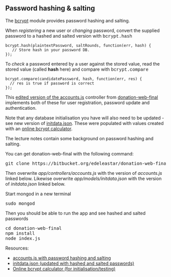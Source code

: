 ## Password hashing & salting

The [bcrypt](https://www.npmjs.com/package/bcrypt) module provides password hashing and salting.

When *registering* a new user or *changing* password, convert the supplied password to a hashed and salted version with <font face="Courier">bcrypt.hash</font>

~~~
bcrypt.hash(plaintextPassword, saltRounds, function(err, hash) {
   // Store hash in your password DB. 
});
~~~

To *check* a password entered by a user against the stored value, read the stored value (called **hash** here) and compare with <font face="Courier">bcrypt.compare</font>

~~~
bcrypt.compare(candidatePassword, hash, function(err, res) { 
  // res is true if password is correct
});
~~~

This [edited version of the accounts.js](archive/accounts.js) controller from [donation-web-final](https://bitbucket.org/edeleastar/donation-web-final) implements both of these for user registration, password update and authentication.

Note that any database initialisation you have will also need to be updated - see new version of [initdata.json](archive/initdata.json). These were populated with values created with an [online bcrypt calculator](https://www.dailycred.com/article/bcrypt-calculator).

The lecture notes contain some background on password hashing and salting.

You can get donation-web-final with the following command:

<pre>
git clone https://bitbucket.org/edeleastar/donation-web-final.git
</pre>

Then overwrite *app/controllers/accounts.js* with the version of *accounts.js* linked below.
Likewise overwrite *app/models/initdata.json* with the version of *initdata.json* linked below.

Start mongod in a new terminal
<pre>
sudo mongod
</pre>

Then you should be able to run the app and see hashed and salted passwords
<pre>
cd donation-web-final
npm install
node index.js
</pre>

Resources:

* [accounts.js with password hashing and salting](archive/accounts.js)
* [initdata.json (updated with hashed and salted passwords)](archive/initdata.json)
* [Online bcrypt calculator (for initialisation/testing)](https://www.dailycred.com/article/bcrypt-calculator)
